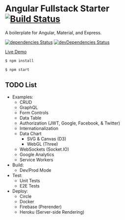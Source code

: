# Angular Fullstack Starter [![Build Status](https://circleci.com/gh/Shyam-Chen/Angular-Fullstack-Starter.png)](https://circleci.com/gh/Shyam-Chen/Angular-Fullstack-Starter)

A boilerplate for Angular, Material, and Express.

[![dependencies Status](https://david-dm.org/Shyam-Chen/Angular-Fullstack-Starter/status.svg)](https://david-dm.org/Shyam-Chen/Angular-Fullstack-Starter)
[![devDependencies Status](https://david-dm.org/Shyam-Chen/Angular-Fullstack-Starter/dev-status.svg)](https://david-dm.org/Shyam-Chen/Angular-Fullstack-Starter?type=dev)

[Live Demo](https://angular-by-example.firebaseapp.com/)

```bash
$ npm install
```

```bash
$ npm start
```

## TODO List

* Examples:
  * CRUD
  * GraphQL
  * Form Controls
  * Data Table
  * Authorization (JWT, Google, Facebook, & Twitter)
  * Internationalization
  * Data Chart
    * SVG & Canvas (D3)
    * WebGL (Three)
  * WebSockets (Socket.IO)
  * Google Analytics
  * Service Workers
* Build:
  * Dev/Prod Mode
* Test:
  * Unit Tests
  * E2E Tests
* Deploy:
  * Circle
  * Docker
  * Firebase (Prerender)
  * Heroku (Server-side Rendering)
